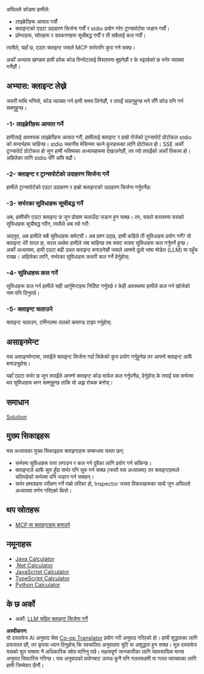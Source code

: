 <!--
CO_OP_TRANSLATOR_METADATA:
{
  "original_hash": "4cc245e2f4ea5db5e2b8c2cd1dadc4b4",
  "translation_date": "2025-07-04T16:42:52+00:00",
  "source_file": "03-GettingStarted/02-client/README.md",
  "language_code": "ne"
}
-->
अघिल्लो कोडमा हामीले:

- लाइब्रेरीहरू आयात गर्यौं
- क्लाइन्टको एउटा उदाहरण सिर्जना गर्यौं र stdio प्रयोग गरेर ट्रान्सपोर्टमा जडान गर्यौं।
- प्रॉम्प्टहरू, स्रोतहरू र उपकरणहरू सूचीबद्ध गर्यौं र ती सबैलाई कल गर्यौं।

त्यसैले, यहाँ छ, एउटा क्लाइन्ट जसले MCP सर्भरसँग कुरा गर्न सक्छ।

अर्को अभ्यास खण्डमा हामी हरेक कोड स्निपेटलाई विस्तारमा बुझ्नेछौं र के भइरहेको छ भनेर व्याख्या गर्नेछौं।

## अभ्यास: क्लाइन्ट लेख्ने

जसरी माथि भनियो, कोड व्याख्या गर्न हामी समय लिनेछौं, र तपाईं चाहनुहुन्छ भने सँगै कोड पनि गर्न सक्नुहुन्छ।

### -1- लाइब्रेरीहरू आयात गर्ने

हामीलाई आवश्यक लाइब्रेरीहरू आयात गरौं, हामीलाई क्लाइन्ट र हाम्रो रोजेको ट्रान्सपोर्ट प्रोटोकल stdio को सन्दर्भहरू चाहिन्छ। stdio स्थानीय मेसिनमा चल्ने कुराहरूका लागि प्रोटोकल हो। SSE अर्को ट्रान्सपोर्ट प्रोटोकल हो जुन हामी भविष्यका अध्यायहरूमा देखाउनेछौं, तर त्यो तपाईंको अर्को विकल्प हो। अहिलेका लागि stdio सँगै अघि बढौं।

### -2- क्लाइन्ट र ट्रान्सपोर्टको उदाहरण सिर्जना गर्ने

हामीले ट्रान्सपोर्टको एउटा उदाहरण र हाम्रो क्लाइन्टको उदाहरण सिर्जना गर्नुपर्नेछ:

### -3- सर्भरका सुविधाहरू सूचीबद्ध गर्ने

अब, हामीसँग एउटा क्लाइन्ट छ जुन प्रोग्राम चलाउँदा जडान हुन सक्छ। तर, यसले वास्तवमा यसको सुविधाहरू सूचीबद्ध गर्दैन, त्यसैले अब त्यो गरौं:

अद्भुत, अब हामीले सबै सुविधाहरू समेट्यौं। अब प्रश्न उठ्छ, हामी कहिले ती सुविधाहरू प्रयोग गर्ने? यो क्लाइन्ट धेरै सरल छ, सरल अर्थमा हामीले जब चाहिन्छ तब स्पष्ट रूपमा सुविधाहरू कल गर्नुपर्ने हुन्छ। अर्को अध्यायमा, हामी एउटा बढी उन्नत क्लाइन्ट बनाउनेछौं जसले आफ्नो ठूलो भाषा मोडेल (LLM) मा पहुँच राख्छ। अहिलेका लागि, सर्भरका सुविधाहरू कसरी कल गर्ने हेर्नुहोस्:

### -4- सुविधाहरू कल गर्ने

सुविधाहरू कल गर्न हामीले सही आर्गुमेन्टहरू निर्दिष्ट गर्नुपर्छ र केही अवस्थामा हामीले कल गर्न खोजेको नाम पनि दिनुपर्छ।

### -5- क्लाइन्ट चलाउने

क्लाइन्ट चलाउन, टर्मिनलमा तलको कमाण्ड टाइप गर्नुहोस्:

## असाइनमेन्ट

यस असाइनमेन्टमा, तपाईंले क्लाइन्ट सिर्जना गर्दा सिकेको कुरा प्रयोग गर्नुहुनेछ तर आफ्नो क्लाइन्ट आफैं बनाउनुहोस्।

यहाँ एउटा सर्भर छ जुन तपाईंले आफ्नो क्लाइन्ट कोड मार्फत कल गर्नुपर्नेछ, हेर्नुहोस् के तपाईं यस सर्भरमा थप सुविधाहरू थप्न सक्नुहुन्छ ताकि यो अझ रोचक बनोस्।

## समाधान

[Solution](./solution/README.md)

## मुख्य सिकाइहरू

यस अध्यायका मुख्य सिकाइहरू क्लाइन्टहरू सम्बन्धमा यस्ता छन्:

- सर्भरमा सुविधाहरू पत्ता लगाउन र कल गर्न दुवैका लागि प्रयोग गर्न सकिन्छ।
- क्लाइन्टले आफैं सुरु हुँदा सर्भर पनि सुरु गर्न सक्छ (जस्तै यस अध्यायमा) तर क्लाइन्टहरूले चलिरहेको सर्भरमा पनि जडान गर्न सक्छन्।
- सर्भर क्षमताहरू परीक्षण गर्ने राम्रो तरिका हो, Inspector जस्ता विकल्पहरूका साथै जुन अघिल्लो अध्यायमा वर्णन गरिएको थियो।

## थप स्रोतहरू

- [MCP मा क्लाइन्टहरू बनाउने](https://modelcontextprotocol.io/quickstart/client)

## नमूनाहरू

- [Java Calculator](../samples/java/calculator/README.md)
- [.Net Calculator](../../../../03-GettingStarted/samples/csharp)
- [JavaScript Calculator](../samples/javascript/README.md)
- [TypeScript Calculator](../samples/typescript/README.md)
- [Python Calculator](../../../../03-GettingStarted/samples/python)

## के छ अर्को

- अर्को: [LLM सहित क्लाइन्ट सिर्जना गर्ने](../03-llm-client/README.md)

**अस्वीकरण**:  
यो दस्तावेज AI अनुवाद सेवा [Co-op Translator](https://github.com/Azure/co-op-translator) प्रयोग गरी अनुवाद गरिएको हो। हामी शुद्धताका लागि प्रयासरत छौं, तर कृपया ध्यान दिनुहोस् कि स्वचालित अनुवादमा त्रुटि वा अशुद्धता हुन सक्छ। मूल दस्तावेज यसको मूल भाषामा नै अधिकारिक स्रोत मानिनु पर्छ। महत्वपूर्ण जानकारीका लागि व्यावसायिक मानव अनुवाद सिफारिस गरिन्छ। यस अनुवादको प्रयोगबाट उत्पन्न कुनै पनि गलतफहमी वा गलत व्याख्याका लागि हामी जिम्मेवार छैनौं।